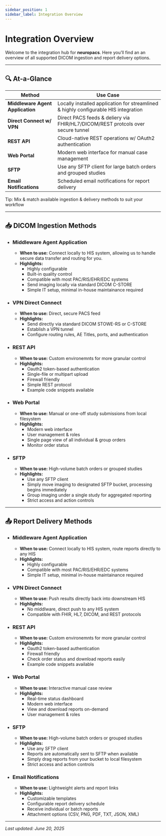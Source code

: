```yaml
---
sidebar_position: 1
sidebar_label: Integration Overview
---
```


# Integration Overview

Welcome to the integration hub for **neuropacs**. Here you’ll find an an overview of all supported DICOM ingestion and report delivery options.

---

## 🔍 At-a-Glance

| **Method**                       | **Use Case**                                                                        |
| -------------------------------- | ----------------------------------------------------------------------------------- |
| **Middleware Agent Application** | Locally installed application for streamlined & highly configurable HIS integration |
| **Direct Connect w/ VPN**        | Direct PACS feeds & deliery via FHIR/HL7/DICOM/REST protcols over secure tunnel     |
| **REST API**                     | Cloud-native REST operations w/ OAuth2 authentication                               |
| **Web Portal**                   | Modern web interface for manual case management                                     |
| **SFTP**                         | Use any SFTP client for large batch orders and grouped studies                      |
| **Email Notifications**          | Scheduled email notifications for report delivery                                   |

Tip: Mix & match available ingestion & delivery methods to suit your workflow

---

## 📥 DICOM Ingestion Methods

- ### Middleware Agent Application

  - **When to use:** Connect locally to HIS system, allowing us to handle secure data transfer and routing for you.
  - **Highlights:**
    - Highly configurable
    - Built-in quality control
    - Compatible with most PAC/RIS/EHR/EDC systems
    - Send imaging locally via standard DICOM C-STORE
    - Simple IT setup, minimal in-house maintainance required

- ### VPN Direct Connect

  - **When to use:** Direct, secure PACS feed
  - **Highlights:**
    - Send directly via standard DICOM STOWE-RS or C-STORE
    - Establish a VPN tunnel
    - Configure routing rules, AE Titles, ports, and authentication

- ### REST API

  - **When to use:** Custom environemnts for more granular control
  - **Highlights:**
    - Oauth2 token-based authentication
    - Single-file or multipart upload
    - Firewall friendly
    - Simple REST protocol
    - Example code snippets available

- ### Web Portal

  - **When to use:** Manual or one-off study submissions from local filesystem
  - **Highlights:**
    - Modern web interface
    - User management & roles
    - Single page view of all individual & group orders
    - Monitor order status

- ### SFTP
  - **When to use:** High-volume batch orders or grouped studies
  - **Highlights:**
    - Use any SFTP client
    - Simply move imaging to designated SFTP bucket, processing begins immediately
    - Group imaging under a single study for aggregated reporting
    - Strict access and action controls

---

## 📤 Report Delivery Methods

- ### Middleware Agent Application

  - **When to use:** Connect locally to HIS system, route reports directly to any HIS
  - **Highlights:**
    - Highly configurable
    - Compatible with most PAC/RIS/EHR/EDC systems
    - Simple IT setup, minimal in-house maintainance required

- ### VPN Direct Connect

  - **When to use:** Push results directly back into downstream HIS
  - **Highlights:**
    - No middlware, direct push to any HIS system
    - Compatible with FHIR, HL7, DICOM, and REST protocols

- ### REST API

  - **When to use:** Custom environemnts for more granular control
  - **Highlights:**
    - Oauth2 token-based authentication
    - Firewall friendly
    - Check order status and download reports easily
    - Example code snippets available

- ### Web Portal

  - **When to use:** Interactive manual case review
  - **Highlights:**
    - Real-time status dashboard
    - Modern web interface
    - View and download reports on-demand
    - User management & roles

- ### SFTP

  - **When to use:** High-volume batch orders or grouped studies
  - **Highlights:**
    - Use any SFTP client
    - Reports are automatically sent to SFTP when available
    - Simply drag reports from your bucket to local filesystem
    - Strict access and action controls

- ### Email Notifications

  - **When to use:** Lightweight alerts and report links
  - **Highlights:**
    - Customizable templates
    - Configurable report delivery schedule
    - Receive individual or batch reports
    - Attachment options (CSV, PNG, PDF, TXT, JSON, XML)

---

_Last updated: June 20, 2025_
